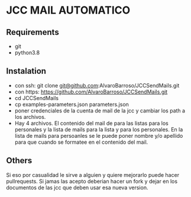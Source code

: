 # JCC MAIL AUTOMATICO

## Requirements
- git
- python3.8

## Instalation
- con ssh:  git clone git@github.com:AlvaroBarroso/JCCSendMails.git
- con https:    https://github.com/AlvaroBarroso/JCCSendMails.git
- cd JCCSendMails
- cp examples-parameters.json parameters.json
- poner credenciales de la cuenta de mail de la jcc y cambiar los path a los archivos.
- Hay 4 archivos. El contenido del mail de para las listas para los personales y la lista de mails para la lista y para los personales. En la lista de mails para persoanles se le puede poner nombre y/o apellido para que cuando se formatee en el contenido del mail.

## Others
Si eso por casualidad le sirve a alguien y quiere mejorarlo puede hacer pullrequests. Si jamas las acepto deberian hacer un fork y dejar en los documentos de las jcc que deben usar esa nueva version.


